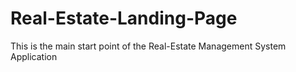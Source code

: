 # Real-Estate-Landing-Page

This is the main start point of the Real-Estate Management System Application
